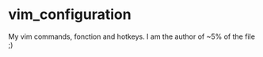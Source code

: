 vim_configuration
==================

My vim commands, fonction and hotkeys.
I am the author of ~5% of the file ;)
